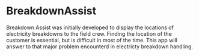 # BreakdownAssist
Breakdown Assist was initially developed to display the locations of electricity breakdowns to the field crew. Finding the location of the customer is essential, but is difficult in most of the time. This app will answer to that major problem encounterd in electricty breakdown handling. 
